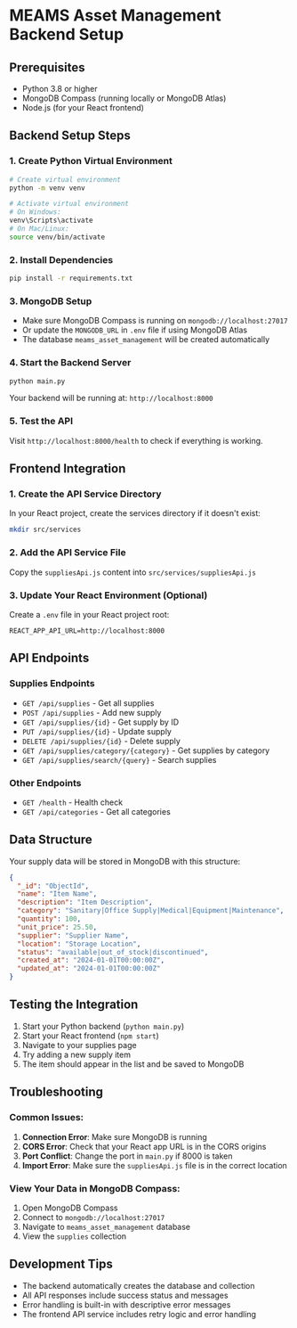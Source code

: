 # MEAMS Asset Management Backend Setup

## Prerequisites
- Python 3.8 or higher
- MongoDB Compass (running locally or MongoDB Atlas)
- Node.js (for your React frontend)

## Backend Setup Steps

### 1. Create Python Virtual Environment
```bash
# Create virtual environment
python -m venv venv

# Activate virtual environment
# On Windows:
venv\Scripts\activate
# On Mac/Linux:
source venv/bin/activate
```

### 2. Install Dependencies
```bash
pip install -r requirements.txt
```

### 3. MongoDB Setup
- Make sure MongoDB Compass is running on `mongodb://localhost:27017`
- Or update the `MONGODB_URL` in `.env` file if using MongoDB Atlas
- The database `meams_asset_management` will be created automatically

### 4. Start the Backend Server
```bash
python main.py
```

Your backend will be running at: `http://localhost:8000`

### 5. Test the API
Visit `http://localhost:8000/health` to check if everything is working.

## Frontend Integration

### 1. Create the API Service Directory
In your React project, create the services directory if it doesn't exist:
```bash
mkdir src/services
```

### 2. Add the API Service File
Copy the `suppliesApi.js` content into `src/services/suppliesApi.js`

### 3. Update Your React Environment (Optional)
Create a `.env` file in your React project root:
```
REACT_APP_API_URL=http://localhost:8000
```

## API Endpoints

### Supplies Endpoints
- `GET /api/supplies` - Get all supplies
- `POST /api/supplies` - Add new supply
- `GET /api/supplies/{id}` - Get supply by ID
- `PUT /api/supplies/{id}` - Update supply
- `DELETE /api/supplies/{id}` - Delete supply
- `GET /api/supplies/category/{category}` - Get supplies by category
- `GET /api/supplies/search/{query}` - Search supplies

### Other Endpoints
- `GET /health` - Health check
- `GET /api/categories` - Get all categories

## Data Structure

Your supply data will be stored in MongoDB with this structure:
```json
{
  "_id": "ObjectId",
  "name": "Item Name",
  "description": "Item Description",
  "category": "Sanitary|Office Supply|Medical|Equipment|Maintenance",
  "quantity": 100,
  "unit_price": 25.50,
  "supplier": "Supplier Name",
  "location": "Storage Location",
  "status": "available|out_of_stock|discontinued",
  "created_at": "2024-01-01T00:00:00Z",
  "updated_at": "2024-01-01T00:00:00Z"
}
```

## Testing the Integration

1. Start your Python backend (`python main.py`)
2. Start your React frontend (`npm start`)
3. Navigate to your supplies page
4. Try adding a new supply item
5. The item should appear in the list and be saved to MongoDB

## Troubleshooting

### Common Issues:

1. **Connection Error**: Make sure MongoDB is running
2. **CORS Error**: Check that your React app URL is in the CORS origins
3. **Port Conflict**: Change the port in `main.py` if 8000 is taken
4. **Import Error**: Make sure the `suppliesApi.js` file is in the correct location

### View Your Data in MongoDB Compass:
1. Open MongoDB Compass
2. Connect to `mongodb://localhost:27017`
3. Navigate to `meams_asset_management` database
4. View the `supplies` collection

## Development Tips

- The backend automatically creates the database and collection
- All API responses include success status and messages
- Error handling is built-in with descriptive error messages
- The frontend API service includes retry logic and error handling